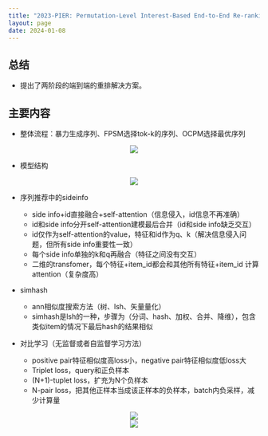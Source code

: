 ```yaml
---
title: "2023-PIER: Permutation-Level Interest-Based End-to-End Re-ranking Framework in E-commerce"
layout: page
date: 2024-01-08
---
```


## 总结

- 提出了两阶段的端到端的重排解决方案。

## 主要内容

- 整体流程：暴力生成序列、FPSM选择tok-k的序列、OCPM选择最优序列
<div style="text-align: center"><img src="/wiki/attach/images/PIER-01.png" style="max-width:600px"></div>

- 模型结构
<div style="text-align: center"><img src="/wiki/attach/images/PIER-02.png" style="max-width:800px"></div>

- 序列推荐中的sideinfo
    - side info+id直接融合+self-attention（信息侵入，id信息不再准确）
    - id和side info分开self-attention建模最后合并（id和side info缺乏交互）
    - id仅作为self-attention的value，特征和id作为q、k（解决信息侵入问题，但所有side info重要性一致）
    - 每个side info单独的k和q再融合（特征之间没有交互）
    - 二维的transfomer，每个特征+item_id都会和其他所有特征+item_id 计算attention（复杂度高）


- simhash
    - ann相似度搜索方法（树、lsh、矢量量化）
    - simhash是lsh的一种，步骤为（分词、hash、加权、合并、降维），包含类似item的情况下最后hash的结果相似


- 对比学习（无监督或者自监督学习方法）
    - positive pair特征相似度高loss小，negative pair特征相似度低loss大
    - Triplet loss，query和正负样本
    - (N+1)-tuplet loss，扩充为N个负样本
    - N-pair loss，把其他正样本当成该正样本的负样本，batch内负采样，减少计算量

<div style="text-align: center"><img src="/wiki/attach/images/PIER-03.png" style="max-width:800px"></div>
<div style="text-align: center"><img src="/wiki/attach/images/PIER-04.png" style="max-width:800px"></div>